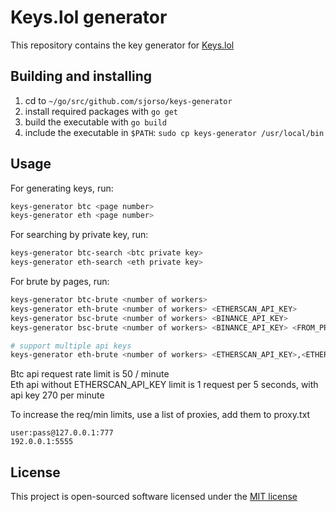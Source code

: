 # Keys.lol generator
This repository contains the key generator for [Keys.lol](https://keys.lol)

## Building and installing
1. cd to `~/go/src/github.com/sjorso/keys-generator`
2. install required packages with `go get`
3. build the executable with `go build`
4. include the executable in `$PATH`: `sudo cp keys-generator /usr/local/bin`

## Usage
For generating keys, run:

```bash
keys-generator btc <page number>
keys-generator eth <page number>
```

For searching by private key, run:
```bash
keys-generator btc-search <btc private key>
keys-generator eth-search <eth private key>
```

For brute by pages, run:
```bash
keys-generator btc-brute <number of workers> 
keys-generator eth-brute <number of workers> <ETHERSCAN_API_KEY>
keys-generator bsc-brute <number of workers> <BINANCE_API_KEY>
keys-generator bsc-brute <number of workers> <BINANCE_API_KEY> <FROM_PRIVATE_ADDRESS>

# support multiple api keys
keys-generator eth-brute <number of workers> <ETHERSCAN_API_KEY>,<ETHERSCAN_API_KEY>,<ETHERSCAN_API_KEY>
```

Btc api request rate limit is 50 / minute  
Eth api without ETHERSCAN_API_KEY limit is 1 request per 5 seconds, with api key 270 per minute

To increase the req/min limits, use a list of proxies, add them to proxy.txt  
```
user:pass@127.0.0.1:777
192.0.0.1:5555
```

## License

This project is open-sourced software licensed under the [MIT license](http://opensource.org/licenses/MIT)
